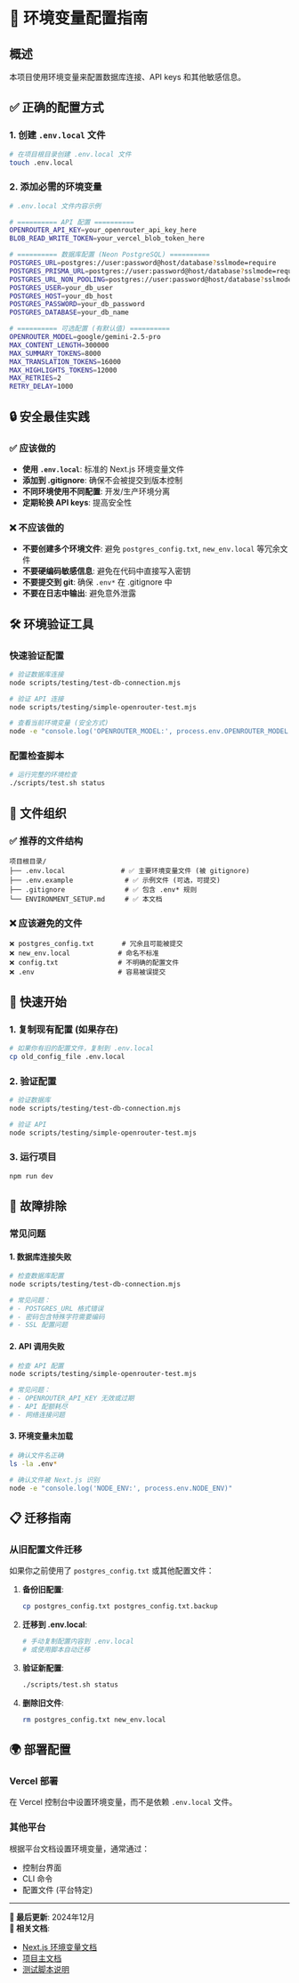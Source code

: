 # 🔧 环境变量配置指南

## 概述
本项目使用环境变量来配置数据库连接、API keys 和其他敏感信息。

## ✅ 正确的配置方式

### 1. 创建 `.env.local` 文件
```bash
# 在项目根目录创建 .env.local 文件
touch .env.local
```

### 2. 添加必需的环境变量
```bash
# .env.local 文件内容示例

# ========== API 配置 ==========
OPENROUTER_API_KEY=your_openrouter_api_key_here
BLOB_READ_WRITE_TOKEN=your_vercel_blob_token_here

# ========== 数据库配置 (Neon PostgreSQL) ==========
POSTGRES_URL=postgres://user:password@host/database?sslmode=require
POSTGRES_PRISMA_URL=postgres://user:password@host/database?sslmode=require
POSTGRES_URL_NON_POOLING=postgres://user:password@host/database?sslmode=require
POSTGRES_USER=your_db_user
POSTGRES_HOST=your_db_host
POSTGRES_PASSWORD=your_db_password
POSTGRES_DATABASE=your_db_name

# ========== 可选配置 (有默认值) ==========
OPENROUTER_MODEL=google/gemini-2.5-pro
MAX_CONTENT_LENGTH=300000
MAX_SUMMARY_TOKENS=8000
MAX_TRANSLATION_TOKENS=16000
MAX_HIGHLIGHTS_TOKENS=12000
MAX_RETRIES=2
RETRY_DELAY=1000
```

## 🔒 安全最佳实践

### ✅ 应该做的
- **使用 `.env.local`**: 标准的 Next.js 环境变量文件
- **添加到 .gitignore**: 确保不会被提交到版本控制
- **不同环境使用不同配置**: 开发/生产环境分离
- **定期轮换 API keys**: 提高安全性

### ❌ 不应该做的
- **不要创建多个环境文件**: 避免 `postgres_config.txt`, `new_env.local` 等冗余文件
- **不要硬编码敏感信息**: 避免在代码中直接写入密钥
- **不要提交到 git**: 确保 `.env*` 在 .gitignore 中
- **不要在日志中输出**: 避免意外泄露

## 🛠️ 环境验证工具

### 快速验证配置
```bash
# 验证数据库连接
node scripts/testing/test-db-connection.mjs

# 验证 API 连接
node scripts/testing/simple-openrouter-test.mjs

# 查看当前环境变量 (安全方式)
node -e "console.log('OPENROUTER_MODEL:', process.env.OPENROUTER_MODEL || 'Not set')"
```

### 配置检查脚本
```bash
# 运行完整的环境检查
./scripts/test.sh status
```

## 📁 文件组织

### ✅ 推荐的文件结构
```
项目根目录/
├── .env.local              # ✅ 主要环境变量文件 (被 gitignore)
├── .env.example             # ✅ 示例文件 (可选，可提交)
├── .gitignore               # ✅ 包含 .env* 规则
└── ENVIRONMENT_SETUP.md     # ✅ 本文档
```

### ❌ 应该避免的文件
```
❌ postgres_config.txt       # 冗余且可能被提交
❌ new_env.local            # 命名不标准
❌ config.txt               # 不明确的配置文件
❌ .env                     # 容易被误提交
```

## 🚀 快速开始

### 1. 复制现有配置 (如果存在)
```bash
# 如果你有旧的配置文件，复制到 .env.local
cp old_config_file .env.local
```

### 2. 验证配置
```bash
# 验证数据库
node scripts/testing/test-db-connection.mjs

# 验证 API
node scripts/testing/simple-openrouter-test.mjs
```

### 3. 运行项目
```bash
npm run dev
```

## 🔧 故障排除

### 常见问题

#### 1. 数据库连接失败
```bash
# 检查数据库配置
node scripts/testing/test-db-connection.mjs

# 常见问题：
# - POSTGRES_URL 格式错误
# - 密码包含特殊字符需要编码
# - SSL 配置问题
```

#### 2. API 调用失败  
```bash
# 检查 API 配置
node scripts/testing/simple-openrouter-test.mjs

# 常见问题：
# - OPENROUTER_API_KEY 无效或过期
# - API 配额耗尽
# - 网络连接问题
```

#### 3. 环境变量未加载
```bash
# 确认文件名正确
ls -la .env*

# 确认文件被 Next.js 识别
node -e "console.log('NODE_ENV:', process.env.NODE_ENV)"
```

## 📋 迁移指南

### 从旧配置文件迁移

如果你之前使用了 `postgres_config.txt` 或其他配置文件：

1. **备份旧配置**:
   ```bash
   cp postgres_config.txt postgres_config.txt.backup
   ```

2. **迁移到 .env.local**:
   ```bash
   # 手动复制配置内容到 .env.local
   # 或使用脚本自动迁移
   ```

3. **验证新配置**:
   ```bash
   ./scripts/test.sh status
   ```

4. **删除旧文件**:
   ```bash
   rm postgres_config.txt new_env.local
   ```

## 🌍 部署配置

### Vercel 部署
在 Vercel 控制台中设置环境变量，而不是依赖 `.env.local` 文件。

### 其他平台
根据平台文档设置环境变量，通常通过：
- 控制台界面
- CLI 命令
- 配置文件 (平台特定)

---

**📅 最后更新**: 2024年12月  
**🔗 相关文档**: 
- [Next.js 环境变量文档](https://nextjs.org/docs/basic-features/environment-variables)
- [项目主文档](README.md)
- [测试脚本说明](scripts/README.md)